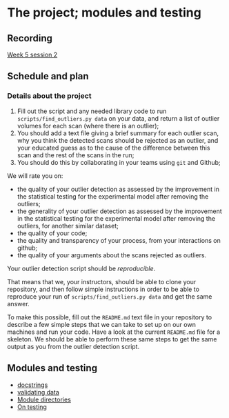 # The project; modules and testing

## Recording

[Week 5 session
2](https://numfocus-org.zoom.us/rec/share/UyN--58pEYtPK7fAloXHw4Km5lxsPlqi_0WLcYmRKey6r-WCbUCnxBQ6bYsyLZZ9.iX3WF6qd0OIYtovN)

## Schedule and plan

### Details about the project

1. Fill out the script and any needed library code to run
   `scripts/find_outliers.py data` on your data, and return a list of
   outlier volumes for each scan (where there is an outlier);
2. You should add a text file giving a brief summary for each outlier scan,
   why you think the detected scans should be rejected as an outlier, and your
   educated guess as to the cause of the difference between this scan and the
   rest of the scans in the run;
3. You should do this by collaborating in your teams using `git` and Github;

We will rate you on:

* the quality of your outlier detection as assessed by the improvement in the
  statistical testing for the experimental model after removing the outliers;
* the generality of your outlier detection as assessed by the improvement in
  the statistical testing for the experimental model after removing the
  outliers, for another similar dataset;
* the quality of your code;
* the quality and transparency of your process, from your interactions on
  github;
* the quality of your arguments about the scans rejected as outliers.

Your outlier detection script should be *reproducible*.

That means that we, your instructors, should be able to clone your repository,
and then follow simple instructions in order to be able to reproduce your run
of `scripts/find_outliers.py data` and get the same answer.

To make this possible, fill out the `README.md` text file in your repository
to describe a few simple steps that we can take to set up on our own machines
and run your code.  Have a look at the current `README.md` file for a
skeleton.  We should be able to perform these same steps to get the same
output as you from the outlier detection script.

## Modules and testing

* [docstrings](https://textbook.nipraxis.org/docstrings)
* [validating data](https://textbook.nipraxis.org/validating_data)
* [Module directories](https://textbook.nipraxis.org/module_directories.html)
* [On testing](https://textbook.nipraxis.org/on_testing)
